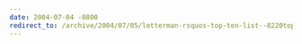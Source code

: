 ```yaml
---
date: 2004-07-04 -0800
redirect_to: /archive/2004/07/05/letterman-rsquos-top-ten-list--8220top-ten-george-w-bush-complaints-about-fahrenheit-911.aspx/
---
```

